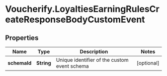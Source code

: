 # Voucherify.LoyaltiesEarningRulesCreateResponseBodyCustomEvent

## Properties

Name | Type | Description | Notes
------------ | ------------- | ------------- | -------------
**schemaId** | **String** | Unique identifier of the custom event schema | [optional] 


